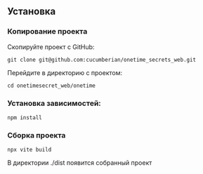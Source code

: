 ## Установка
### Копирование проекта
Скопируйте проект с GitHub:
```shell
git clone git@github.com:cucumberian/onetime_secrets_web.git
```
Перейдите в директорию с проектом:
```shell
cd onetimesecret_web/onetime
```

### Установка зависимостей:
```shell
npm install
```
### Сборка проекта
```shell
npx vite build
```
В директории ./dist появится собранный проект